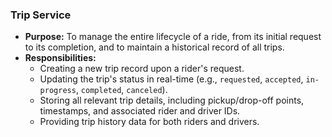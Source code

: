 ### Trip Service
* **Purpose:** To manage the entire lifecycle of a ride, from its initial request to its completion, and to maintain a historical record of all trips.
* **Responsibilities:**
    * Creating a new trip record upon a rider's request.
    * Updating the trip's status in real-time (e.g., `requested`, `accepted`, `in-progress`, `completed`, `canceled`).
    * Storing all relevant trip details, including pickup/drop-off points, timestamps, and associated rider and driver IDs.
    * Providing trip history data for both riders and drivers.
